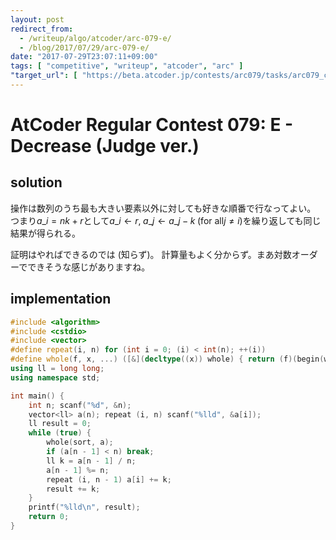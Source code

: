 ```yaml
---
layout: post
redirect_from:
  - /writeup/algo/atcoder/arc-079-e/
  - /blog/2017/07/29/arc-079-e/
date: "2017-07-29T23:07:11+09:00"
tags: [ "competitive", "writeup", "atcoder", "arc" ]
"target_url": [ "https://beta.atcoder.jp/contests/arc079/tasks/arc079_c" ]
---
```


# AtCoder Regular Contest 079: E - Decrease (Judge ver.)

## solution

操作は数列のうち最も大きい要素以外に対しても好きな順番で行なってよい。
つまり$a\_i = nk + r$として$a\_i \gets r, \; a\_j \gets a\_j - k \; (\text{for all} j \ne i)$を繰り返しても同じ結果が得られる。

証明はやればできるのでは (知らず)。
計算量もよく分からず。まあ対数オーダーでできそうな感じがありますね。

## implementation

``` c++
#include <algorithm>
#include <cstdio>
#include <vector>
#define repeat(i, n) for (int i = 0; (i) < int(n); ++(i))
#define whole(f, x, ...) ([&](decltype((x)) whole) { return (f)(begin(whole), end(whole), ## __VA_ARGS__); })(x)
using ll = long long;
using namespace std;

int main() {
    int n; scanf("%d", &n);
    vector<ll> a(n); repeat (i, n) scanf("%lld", &a[i]);
    ll result = 0;
    while (true) {
        whole(sort, a);
        if (a[n - 1] < n) break;
        ll k = a[n - 1] / n;
        a[n - 1] %= n;
        repeat (i, n - 1) a[i] += k;
        result += k;
    }
    printf("%lld\n", result);
    return 0;
}
```
